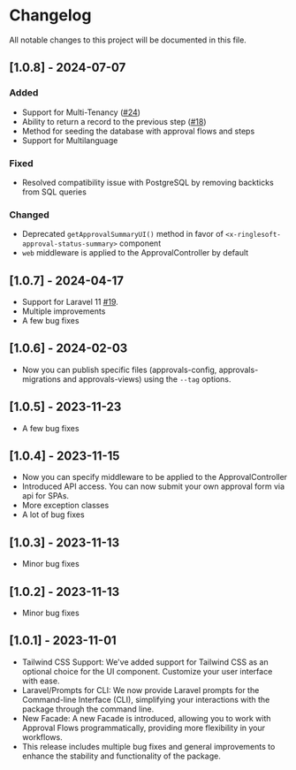 # Changelog
All notable changes to this project will be documented in this file.

## [1.0.8] - 2024-07-07
### Added
- Support for Multi-Tenancy ([#24](https://github.com/ringlesoft/laravel-process-approval/issues/24))
- Ability to return a record to the previous step ([#18](https://github.com/ringlesoft/laravel-process-approval/issues/18))
- Method for seeding the database with approval flows and steps
- Support for Multilanguage

### Fixed
- Resolved compatibility issue with PostgreSQL by removing backticks from SQL queries

### Changed
- Deprecated `getApprovalSummaryUI()` method in favor of `<x-ringlesoft-approval-status-summary>` component
- `web` middleware is applied to the ApprovalController by default


## [1.0.7] - 2024-04-17
- Support for Laravel 11 [#19](https://github.com/ringlesoft/laravel-process-approval/issues/19).
- Multiple improvements
- A few bug fixes

## [1.0.6] - 2024-02-03
- Now you can publish specific files (approvals-config, approvals-migrations and approvals-views) using the `--tag` options.

## [1.0.5] - 2023-11-23
- A few bug fixes

## [1.0.4] - 2023-11-15
- Now you can specify middleware to be applied to the ApprovalController
- Introduced API access. You can now submit your own approval form via api for SPAs.
- More exception classes
- A lot of bug fixes

## [1.0.3] - 2023-11-13
- Minor bug fixes

## [1.0.2] - 2023-11-13
- Minor bug fixes

## [1.0.1] - 2023-11-01
- Tailwind CSS Support: We've added support for Tailwind CSS as an optional choice for the UI component. Customize your user interface with ease.
- Laravel/Prompts for CLI: We now provide Laravel prompts for the Command-line Interface (CLI), simplifying your interactions with the package through the command line.
- New Facade: A new Facade is introduced, allowing you to work with Approval Flows programmatically, providing more flexibility in your workflows.
- This release includes multiple bug fixes and general improvements to enhance the stability and functionality of the package.
